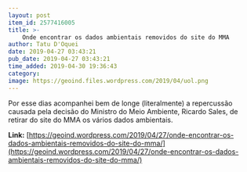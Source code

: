 ```yaml
---
layout: post
item_id: 2577416005
title: >-
    Onde encontrar os dados ambientais removidos do site do MMA
author: Tatu D'Oquei
date: 2019-04-27 03:43:21
pub_date: 2019-04-27 03:43:21
time_added: 2019-04-30 19:36:43
category: 
image: https://geoind.files.wordpress.com/2019/04/uol.png
---
```


Por esse dias acompanhei bem de longe (literalmente) a repercussão causada pela decisão do Ministro do Meio Ambiente, Ricardo Sales, de retirar do site do MMA os vários dados ambientais.

**Link:** [https://geoind.wordpress.com/2019/04/27/onde-encontrar-os-dados-ambientais-removidos-do-site-do-mma/](https://geoind.wordpress.com/2019/04/27/onde-encontrar-os-dados-ambientais-removidos-do-site-do-mma/)

